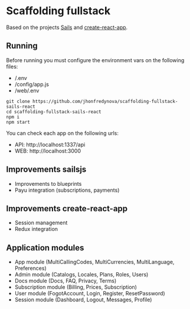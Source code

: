 # Scaffolding fullstack

Based on the projects [Sails](http://sailsjs.org) and [create-react-app](https://github.com/facebook/create-react-app).

## Running

Before running you must configure the environment vars on the following files:
- /.env
- /config/app.js
- /web/.env

```
git clone https://github.com/jhonfredynova/scaffolding-fullstack-sails-react
cd scaffolding-fullstack-sails-react
npm i
npm start
```
You can check each app on the following urls:
- API: http://localhost:1337/api
- WEB: http://localhost:3000

## Improvements sailsjs
- Improvements to blueprints
- Payu integration (subscriptions, payments)

## Improvements create-react-app
- Session management
- Redux integration

## Application modules
- App module (MultiCallingCodes, MultiCurrencies, MultiLanguage, Preferences)
- Admin module (Catalogs, Locales, Plans, Roles, Users)
- Docs module (Docs, FAQ, Privacy, Terms)
- Subscription module (Billing, Prices, Subscription)
- User module (FogotAccount, Login, Register, ResetPassword)
- Session module (Dashboard, Logout, Messages, Profile)
